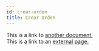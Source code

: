 ```yaml
---
id: crear-orden
title: Crear Orden
---
```


This is a link to [another document.](doc3.md)  
This is a link to an [external page.](http://www.example.com)
